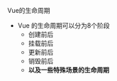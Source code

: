 Vue的生命周期
- Vue 的生命周期可以分为8个阶段
    - 创建前后
    - 挂载前后
    - 更新前后
    - 销毁前后
    - **以及一些特殊场景的生命周期**
    
